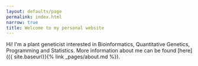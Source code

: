 ```yaml
---
layout: defaults/page
permalink: index.html
narrow: true
title: Welcome to my personal website
---
```


Hi! I'm a plant geneticist interested in Bioinformatics, Quantitative Genetics, Programming and Statistics. More information about me can be found [here]({{ site.baseurl}}{% link _pages/about.md %}).


